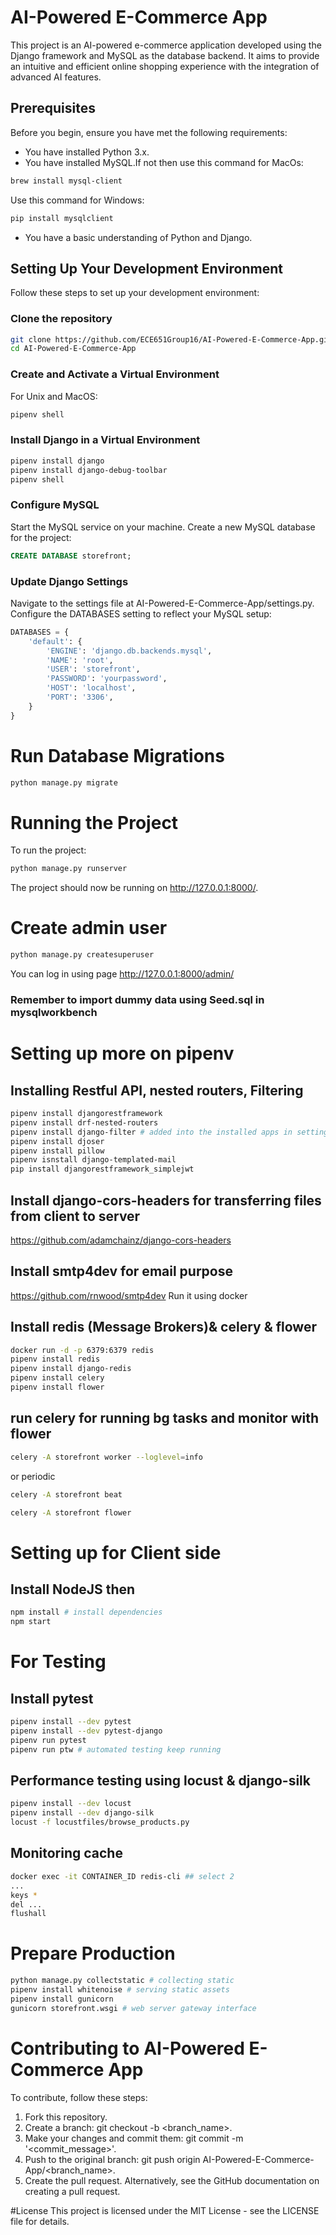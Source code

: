 # AI-Powered E-Commerce App

This project is an AI-powered e-commerce application developed using the Django framework and MySQL as the database backend. It aims to provide an intuitive and efficient online shopping experience with the integration of advanced AI features.

## Prerequisites

Before you begin, ensure you have met the following requirements:
* You have installed Python 3.x.
* You have installed MySQL.If not then use this command for MacOs:
```bash
brew install mysql-client
```
Use this command for Windows:
```bash
pip install mysqlclient
```
* You have a basic understanding of Python and Django.

## Setting Up Your Development Environment

Follow these steps to set up your development environment:

### Clone the repository

```bash
git clone https://github.com/ECE651Group16/AI-Powered-E-Commerce-App.git
cd AI-Powered-E-Commerce-App
```
### Create and Activate a Virtual Environment
For Unix and MacOS:
```bash
pipenv shell
```
### Install Django in a Virtual Environment
```bash
pipenv install django
pipenv install django-debug-toolbar
pipenv shell
```
### Configure MySQL
Start the MySQL service on your machine.
Create a new MySQL database for the project:
```sql
CREATE DATABASE storefront;
```
### Update Django Settings
Navigate to the settings file at AI-Powered-E-Commerce-App/settings.py.
Configure the DATABASES setting to reflect your MySQL setup:
```python
DATABASES = {
    'default': {
        'ENGINE': 'django.db.backends.mysql',
        'NAME': 'root',
        'USER': 'storefront',
        'PASSWORD': 'yourpassword',
        'HOST': 'localhost',
        'PORT': '3306',
    }
}
```
# Run Database Migrations
```bash
python manage.py migrate
```
# Running the Project
To run the project:
```bash
python manage.py runserver
```
The project should now be running on http://127.0.0.1:8000/.
# Create admin user
```python
python manage.py createsuperuser
```
You can log in using page http://127.0.0.1:8000/admin/

### Remember to import dummy data using Seed.sql in mysqlworkbench

# Setting up more on pipenv
## Installing Restful API, nested routers, Filtering
```bash
pipenv install djangorestframework
pipenv install drf-nested-routers
pipenv install django-filter # added into the installed apps in setting.py
pipenv install djoser
pipenv install pillow
pipenv isnstall django-templated-mail
pip install djangorestframework_simplejwt

```
## Install django-cors-headers for transferring files from client to server
https://github.com/adamchainz/django-cors-headers
## Install smtp4dev for email purpose
https://github.com/rnwood/smtp4dev
Run it using docker
## Install redis (Message Brokers)& celery & flower
```bash
docker run -d -p 6379:6379 redis 
pipenv install redis 
pipenv install django-redis
pipenv install celery
pipenv install flower
```
## run celery for running bg tasks and monitor with flower
```bash
celery -A storefront worker --loglevel=info  
```
or periodic
```bash
celery -A storefront beat
```
```bash
celery -A storefront flower
```

# Setting up for Client side
## Install NodeJS then
```bash
npm install # install dependencies
npm start
```

# For Testing
## Install pytest
```bash
pipenv install --dev pytest
pipenv install --dev pytest-django
pipenv run pytest
pipenv run ptw # automated testing keep running
```

## Performance testing using locust & django-silk
```bash
pipenv install --dev locust
pipenv install --dev django-silk
locust -f locustfiles/browse_products.py
```

## Monitoring cache
```bash
docker exec -it CONTAINER_ID redis-cli ## select 2
...
keys *
del ...
flushall
```
# Prepare Production
```bash
python manage.py collectstatic # collecting static
pipenv install whitenoise # serving static assets
pipenv install gunicorn
gunicorn storefront.wsgi # web server gateway interface
``` 

# Contributing to AI-Powered E-Commerce App
To contribute, follow these steps:

1. Fork this repository.
2. Create a branch: git checkout -b <branch_name>.
3. Make your changes and commit them: git commit -m '<commit_message>'.
4. Push to the original branch: git push origin AI-Powered-E-Commerce-App/<branch_name>.
5. Create the pull request.
Alternatively, see the GitHub documentation on creating a pull request.

#License
This project is licensed under the MIT License - see the LICENSE file for details.
